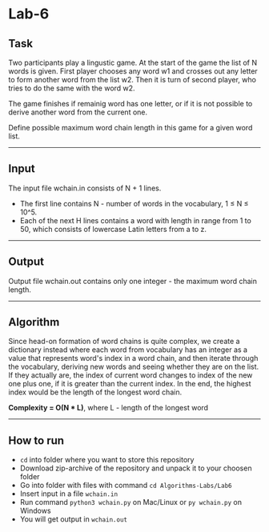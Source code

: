 # Lab-6

## Task

Two participants play a lingustic game. At the start of the game the list of N words is given.
First player chooses any word w1 and crosses out any letter to form another word from the list w2. Then it is
turn of second player, who tries to do the same with the word w2.

The game finishes if remainig word has one letter, or if it is not possible to derive another word from the current one.

Define possible maximum word chain length in this game for a given word list.

---

## Input

The input file wchain.in consists of N + 1 lines.

- The first line contains N - number of words in the vocabulary, 1 ≤ N ≤ 10^5.
- Each of the next H lines contains a word with length in range from 1 to 50, which consists of lowercase Latin letters from a to z.

---

## Output

Output file wchain.out contains only one integer - the maximum word chain length.

---

## Algorithm

Since head-on formation of word chains is quite complex, we create a dictionary instead where each word from
vocabulary has an integer as a value that represents word's index in a word chain, and then iterate through the vocabulary, deriving new words and seeing whether they are on the list. If they actually are, the index of current word changes to index of the new one plus one, if it is greater than the current index. In the end, the highest index would be the length of the longest word chain.

<b>Complexity = O(N \* L)</b>, where L - length of the longest word

---

## How to run

- `cd` into folder where you want to store this repository
- Download zip-archive of the repository and unpack it to your choosen folder
- Go into folder with files with command `cd Algorithms-Labs/Lab6`
- Insert input in a file `wchain.in`
- Run command `python3 wchain.py` on Mac/Linux or `py wchain.py` on Windows
- You will get output in `wchain.out`
